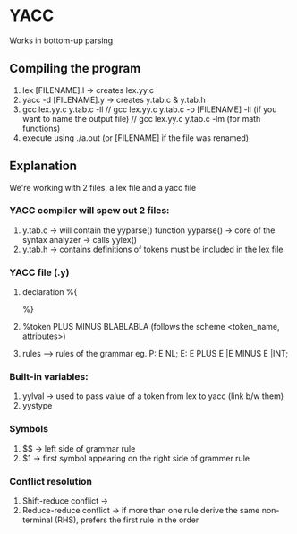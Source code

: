 # YACC
Works in bottom-up parsing

## Compiling the program
1. lex [FILENAME].l -> creates lex.yy.c
2. yacc -d [FILENAME].y -> creates y.tab.c & y.tab.h
3. gcc lex.yy.c y.tab.c -ll 
   // gcc lex.yy.c y.tab.c -o [FILENAME] -ll (if you want to name the output file)
   // gcc lex.yy.c y.tab.c -lm (for math functions)
4. execute using ./a.out (or [FILENAME] if the file was renamed)

## Explanation
We're working with 2 files, a lex file and a yacc file

### YACC compiler will spew out 2 files:
1. y.tab.c -> will contain the yyparse() function
    yyparse() -> core of the syntax analyzer
              -> calls yylex()
2. y.tab.h -> contains definitions of tokens
    must be included in the lex file

### YACC file (.y)
1. declaration
    %{

    %}

2. %token PLUS MINUS BLABLABLA
    (follows the scheme <token_name, attributes>)

3. rules --> rules of the grammar
    eg.  P: E NL;
         E: E PLUS E
           |E MINUS E
           |INT;

### Built-in variables:
1. yylval -> used to pass value of a token from lex to yacc (link b/w them)
2. yystype

### Symbols
1. $$ -> left side of grammar rule
2. $1 -> first symbol appearing on the right side of grammer rule

### Conflict resolution
1. Shift-reduce conflict ->
2. Reduce-reduce conflict -> if more than one rule derive the same non-terminal (RHS), prefers the first rule in the order
